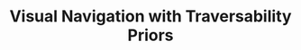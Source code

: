 ---
featured: true
title: "Visual Navigation with Traversability Priors"
authors: 
  - name: "Sean Brynjólfsson"
  - name: "William Pinstrup Huey"
    url: "https://willhuey.com/"
description: |
  TODO: Description
media: 
  - content: "anymal_site.gif"
    alt_text: "..."
  - content: "mapping.png"
    alt_text: "..."
  - content: "visual_trav.jpg"
    alt_Text: "..."
links:
  # - url: ""
  #   text: "Github"
---